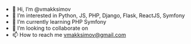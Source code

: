 - 👋 Hi, I’m @vmakksimov
- 👀 I’m interested in Python, JS, PHP, Django, Flask, ReactJS, Symfony
- 🌱 I’m currently learning PHP Symfony
- 💞️ I’m looking to collaborate on 
- 📫 How to reach me vmakksimov@gmail.com


<!---
vmakksimov/vmakksimov is a ✨ special ✨ repository because its `README.md` (this file) appears on your GitHub profile.
You can click the Preview link to take a look at your changes.
--->
